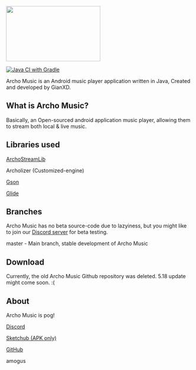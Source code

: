 <img src="https://cdn.discordapp.com/attachments/803677887496060999/826646596430725160/ar_music_github_logo.png" width="255" height="150"/>

[![Java CI with Gradle](https://github.com/gianxddddd/ArchoMusic/actions/workflows/gradle.yml/badge.svg)](https://github.com/gianxddddd/ArchoMusic/actions/workflows/gradle.yml)


Archo Music is an Android music player application written in Java, Created and developed by GianXD.

## What is Archo Music?
Basically, an Open-sourced android application music player, allowing them to stream both local & live music.


## Libraries used

[ArchoStreamLib](https://github.com/gianxddddd/ArchoStreamLib)

Archolizer (Customized-engine)

[Gson](https://github.com/google/gson)

[Glide](https://github.com/bumptech/glide)


## Branches
Archo Music has no beta source-code due to lazyiness, but you might like to join our [Discord server](https://discord.gg/x5t9n9fWCV) for beta testing.

master - Main branch, stable development of Archo Music


## Download
Currently, the old Archo Music Github repository was deleted. 5.18 update might come soon. :(


## About

Archo Music is pog!

[Discord](https://discord.gg/x5t9n9fWCV)

[Sketchub (APK only)](https://project.sketchub.in/?id=403)

[GitHub](https://github.com/gianxddddd/ArchoMusic)





amogus
